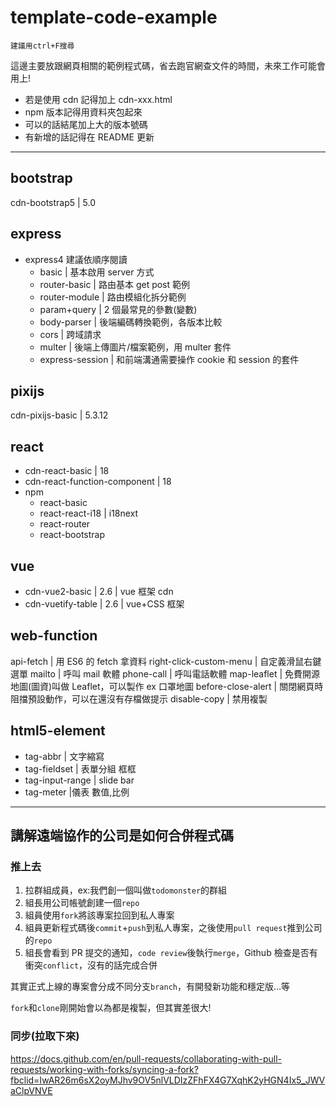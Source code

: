 # template-code-example

`建議用ctrl+F搜尋`

這邊主要放跟網頁相關的範例程式碼，省去跑官網查文件的時間，未來工作可能會用上!

- 若是使用 cdn 記得加上 cdn-xxx.html
- npm 版本記得用資料夾包起來
- 可以的話結尾加上大的版本號碼
- 有新增的話記得在 README 更新

---

## bootstrap

cdn-bootstrap5 | 5.0

## express

- express4 建議依順序閱讀
  - basic | 基本啟用 server 方式
  - router-basic | 路由基本 get post 範例
  - router-module | 路由模組化拆分範例
  - param+query | 2 個最常見的參數(變數)
  - body-parser | 後端編碼轉換範例，各版本比較
  - cors | 跨域請求
  - multer | 後端上傳圖片/檔案範例，用 multer 套件
  - express-session | 和前端溝通需要操作 cookie 和 session 的套件

## pixijs

cdn-pixijs-basic | 5.3.12

## react

- cdn-react-basic | 18
- cdn-react-function-component | 18
- npm
  - react-basic
  - react-react-i18 | i18next
  - react-router
  - react-bootstrap

## vue

- cdn-vue2-basic | 2.6 | vue 框架 cdn
- cdn-vuetify-table | 2.6 | vue+CSS 框架

## web-function

api-fetch | 用 ES6 的 fetch 拿資料
right-click-custom-menu | 自定義滑鼠右鍵選單
mailto | 呼叫 mail 軟體
phone-call | 呼叫電話軟體
map-leaflet | 免費開源地圖(圖資)叫做 Leaflet，可以製作 ex 口罩地圖
before-close-alert | 關閉網頁時阻擋預設動作，可以在還沒有存檔做提示
disable-copy | 禁用複製

## html5-element

- tag-abbr | 文字縮寫
- tag-fieldset | 表單分組 框框
- tag-input-range | slide bar
- tag-meter |儀表 數值,比例

---

## 講解遠端協作的公司是如何合併程式碼

### 推上去

1. 拉群組成員，ex:我們創一個叫做`todomonster`的群組
2. 組長用公司帳號創建一個`repo`
3. 組員使用`fork`將該專案拉回到私人專案
4. 組員更新程式碼後`commit`+`push`到私人專案，之後使用`pull request`推到公司的`repo`
5. 組長會看到 PR 提交的通知，`code review`後執行`merge`，Github 檢查是否有衝突`conflict`，沒有的話完成合併

其實正式上線的專案會分成不同分支`branch`，有開發新功能和穩定版...等

`fork`和`clone`剛開始會以為都是複製，但其實差很大!

### 同步(拉取下來)

https://docs.github.com/en/pull-requests/collaborating-with-pull-requests/working-with-forks/syncing-a-fork?fbclid=IwAR26m6sX2oyMJhv9OV5nlVLDIzZFhFX4G7XqhK2yHGN4Ix5_JWVaClpVNVE
